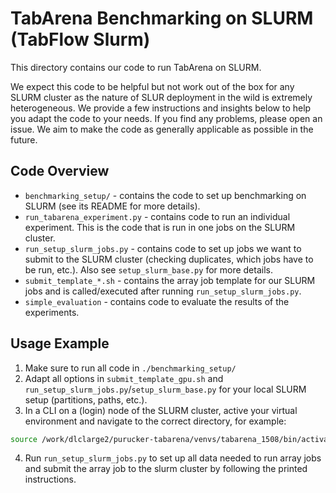 # TabArena Benchmarking on SLURM (TabFlow Slurm)

This directory contains our code to run TabArena on SLURM. 

We expect this code to be helpful but not work out of the box for any SLURM cluster as the nature of SLUR deployment
in the wild is extremely heterogeneous. We provide a few instructions and insights below to help you adapt the
code to your needs. If you find any problems, please open an issue. We aim to make the code as generally applicable
as possible in the future.

## Code Overview

* `benchmarking_setup/` - contains the code to set up benchmarking on SLURM (see its README for more details).
* `run_tabarena_experiment.py` - contains code to run an individual experiment. This is the code that is run in one jobs
  on the SLURM cluster.
* `run_setup_slurm_jobs.py` - contains code to set up jobs we want to submit to the SLURM cluster (checking duplicates,
  which jobs have to be run, etc.). Also see `setup_slurm_base.py` for more details.
* `submit_template_*.sh` - contains the array job template for our SLURM jobs and is called/executed after running
  `run_setup_slurm_jobs.py`.
* `simple_evaluation` - contains code to evaluate the results of the experiments.

## Usage Example

1. Make sure to run all code in `./benchmarking_setup/`
2. Adapt all options in `submit_template_gpu.sh` and `run_setup_slurm_jobs.py`/`setup_slurm_base.py` for your
   local SLURM setup (partitions, paths, etc.).
3. In a CLI on a (login) node of the SLURM cluster, active your virtual environment and navigate to the correct
   directory, for example:

```bash
source /work/dlclarge2/purucker-tabarena/venvs/tabarena_1508/bin/activate && cd /work/dlclarge2/purucker-tabarena/code/tabarena_benchmarking_examples/tabflow_slurm
```

4. Run `run_setup_slurm_jobs.py` to set up all data needed to run array jobs and submit the array job to the slurm
   cluster by following the printed instructions. 
